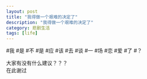 ```yaml
---
layout: post
title: "我得做一个艰难的决定了"
description: "我得做一个艰难的决定了"
category: 悲剧生活
tags: [life]
---
```


#我
#是
#不
#是
#应
#该
#去
#谈
#一
#场
#恋
#爱
#了
#？

大家有没有什么建议？？？    
在此谢过
